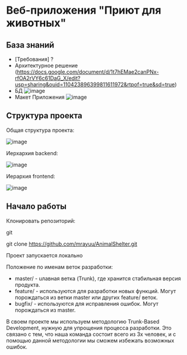 # Веб-приложения "Приют для животных"

## База знаний
- [Требования] ?
- Архитектурное решение (https://docs.google.com/document/d/1t7hEMae2canPNx-rfOA2rVY6c61DaG_X/edit?usp=sharing&ouid=110423896399811611972&rtpof=true&sd=true)
- БД ![image](https://github.com/mrayuu/AnimalShelter/assets/96128195/44e5368d-b1f5-4916-ba69-9ef36993f41e)
- Макет Приложения ![image](https://github.com/mrayuu/AnimalShelter/assets/96128195/8f0f2f1c-440b-4ada-a0f9-eb0d204d441d)



## Структура проекта

Общая структура проекта:

![image](https://github.com/mrayuu/AnimalShelter/assets/96128195/cf9a71e4-4858-4e40-bd9a-46177cf60b28)


Иерхархия backend:

![image](https://github.com/mrayuu/AnimalShelter/assets/96128195/325013d3-baaa-41cb-892d-a15e2b4c7cc3)


Иерархия frontend:

![image](https://github.com/mrayuu/AnimalShelter/assets/96128195/94756397-e53b-47c2-92d6-f9254ec7598d)



## Начало работы

Клонировать репозиторий:

git

git clone https://github.com/mrayuu/AnimalShelter.git

Проект запускается локально


Положение по именам веток разработки:
- master/ - uлавная ветка (Trunk), где хранится стабильная версия продукта.
- feature/ - используются для разработки новых функций. Могут порождаться из ветки master или других feature/ веток.
- bugfix/ - используются для исправления ошибок. Могут порождаться из master.

В своем проекте мы используем методологию Trunk-Based Development, нужную для упрощения процесса разработки. Это связано с тем, что наша команда состоит всего из 3х человек, и с помощью данной методологии мы сможем избежать возможных ошибок.
